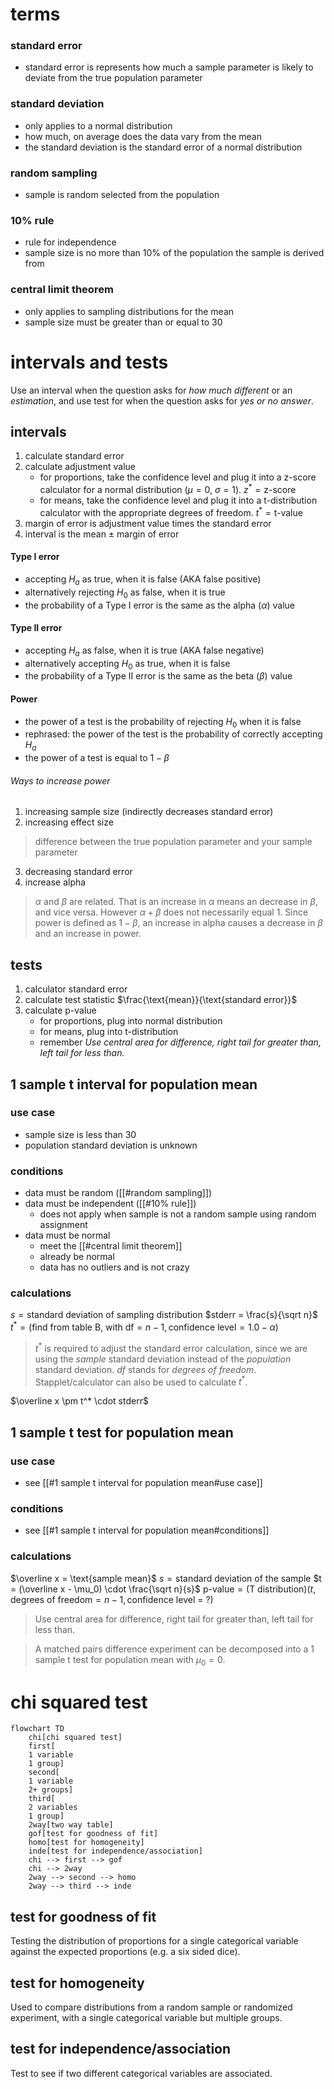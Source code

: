 # **terms**
### standard error
- standard error is represents how much a sample parameter is likely to deviate from the true population parameter
### standard deviation
- only applies to a normal distribution
- how much, on average does the data vary from the mean
- the standard deviation is the standard error of a normal distribution
### random sampling
- sample is random selected from the population
### 10% rule
- rule for independence
- sample size is no more than 10% of the population the sample is derived from
### central limit theorem
- only applies to sampling distributions for the mean
- sample size must be greater than or equal to 30
# intervals and tests
Use an interval when the question asks for *how much different* or an *estimation*, and use test for when the question asks for *yes or no answer*.
## intervals
1. calculate standard error
2. calculate adjustment value
	- for proportions, take the confidence level and plug it into a z-score calculator for a normal distribution ($\mu=0$, $\sigma=1$). $z^* = \text{z-score}$
	- for means, take the confidence level and plug it into a t-distribution calculator with the appropriate degrees of freedom. $t^* = \text{t-value}$
3. margin of error is adjustment value times the standard error
4. interval is the mean $\pm$ margin of error
#### Type I error
- accepting $H_a$ as true, when it is false (AKA false positive)
- alternatively rejecting $H_0$ as false, when it is true
- the probability of a Type I error is the same as the alpha ($\alpha$) value
#### Type II error
- accepting $H_a$ as false, when it is true (AKA false negative)
- alternatively accepting $H_0$ as true, when it is false
- the probability of a Type II error is the same as the beta ($\beta$) value
#### Power
- the power of a test is the probability of rejecting $H_0$ when it is false
- rephrased: the power of the test is the probability of correctly accepting $H_a$
- the power of a test is equal to $1-\beta$
###### Ways to increase power
1. increasing sample size (indirectly decreases standard error)
2. increasing effect size
> difference between the true population parameter and your sample parameter
3. decreasing standard error
4. increase alpha
> $\alpha$ and $\beta$ are related. That is an increase in $\alpha$ means an decrease in $\beta$, and vice versa. However $\alpha + \beta$ does not necessarily equal 1. Since power is defined as $1-\beta$, an increase in alpha causes a decrease in $\beta$ and an increase in power.
## tests
1. calculator standard error
2. calculate test statistic $\frac{\text{mean}}{\text{standard error}}$
3. calculate p-value
	- for proportions, plug into normal distribution
	- for means, plug into t-distribution
	- remember *Use central area for difference, right tail for greater than, left tail for less than.*
## 1 sample t interval for population mean
### use case
- sample size is less than 30
- population standard deviation is unknown
### conditions
- data must be random ([[#random sampling]])
- data must be independent ([[#10% rule]])
	- does not apply when sample is not a random sample using random assignment
- data must be normal
	- meet the [[#central limit theorem]]
	- already be normal
	- data has no outliers and is not crazy
### calculations
$s = \text{standard deviation of sampling distribution}$
$stderr = \frac{s}{\sqrt n}$
$t^* = (\text{find from table B, with df} = n - 1, \text{confidence level} = 1.0 - \alpha)$
> $t^*$ is required to adjust the standard error calculation, since we are using the *sample* standard deviation instead of the *population* standard deviation. $df$ stands for *degrees of freedom*.
> Stapplet/calculator can also be used to calculate $t^*$.

$\overline x \pm t^* \cdot stderr$
## 1 sample t test for population mean
### use case
- see [[#1 sample t interval for population mean#use case]]
### conditions
- see [[#1 sample t interval for population mean#conditions]]
### calculations
$\overline x = \text{sample mean}$
$s = \text{standard deviation of the sample}$
$t = (\overline x - \mu_0) \cdot \frac{\sqrt n}{s}$
$\text{p-value} = (\text{T distribution})(t, \text{degrees of freedom} = n - 1, \text{confidence level = ?})$
> Use central area for difference, right tail for greater than, left tail for less than.

> A matched pairs difference experiment can be decomposed into a 1 sample t test for population mean with $\mu_0 = 0$.

# chi squared test
```mermaid
flowchart TD
	chi[chi squared test]
	first[
	1 variable
	1 group]
	second[
	1 variable
	2+ groups]
	third[
	2 variables
	1 group]
	2way[two way table]
	gof[test for goodness of fit]
	homo[test for homogeneity]
	inde[test for independence/association]
	chi --> first --> gof
	chi --> 2way
	2way --> second --> homo
	2way --> third --> inde
```
## test for goodness of fit
Testing the distribution of proportions for a single categorical variable against the expected proportions (e.g. a six sided dice).
## test for homogeneity
Used to compare distributions from a random sample or randomized experiment, with a single categorical variable but multiple groups.
## test for independence/association
Test to see if two different categorical variables are associated.